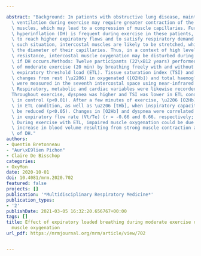 ---
abstract: "Background: In patients with obstructive lung disease, maintaining adequate\
  \ ventilation during exercise may require greater contraction of the respiratory\
  \ muscles, which may lead to a compression of muscle capillaries. Furthermore, dynamic\
  \ hyperinflation (DH) is frequent during exercise in these patients, as it allows\
  \ to reach higher expiratory flows and to satisfy respiratory demand. However, in\
  \ such situation, intercostal muscles are likely to be stretched, which could affect\
  \ the diameter of their capillaries. Thus, in a context of high level of expiratory\
  \ resistance, intercostal muscle oxygenation may be disturbed during exercise, especially\
  \ if DH occurs.Methods: Twelve participants (22\xB12 years) performed two sessions\
  \ of moderate exercise (20 min) by breathing freely with and without a 20-cmH2O\
  \ expiratory threshold load (ETL). Tissue saturation index (TSI) and concentration\
  \ changes from rest (\u2206) in oxygenated ([O2Hb]) and total haemoglobin ([tHb])\
  \ were measured in the seventh intercostal space using near-infrared spectroscopy.\
  \ Respiratory, metabolic and cardiac variables were likewise recorded.Results:\_\
  Throughout exercise, dyspnea was higher and TSI was lower in ETL condition than\
  \ in control (p<0.01). After a few minutes of exercise, \u2206 [O2Hb] was also lower\
  \ in ETL condition, as well as \u2206 [tHb], when inspiratory capacity started to\
  \ be reduced (p<0.05). Changes in [O2Hb] and dyspnea were correlated with changes\
  \ in expiratory flow rate (Vt/Te) (r = -0.66 and 0.66. respectively; p<0.05).Conclusion:\
  \ During exercise with ETL, impaired muscle oxygenation could be due to a limited\
  \ increase in blood volume resulting from strong muscle contraction and/or occurrence\
  \ of DH."
authors:
- Quentin Bretonneau
- "Aur\xE9lien Pichon"
- Claire De Bisschop
categories:
- OxyMon
date: 2020-10-01
doi: 10.4081/mrm.2020.702
featured: false
projects: []
publication: '*Multidisciplinary Respiratory Medicine*'
publication_types:
- '2'
publishDate: 2021-03-05 16:32:20.656767+00:00
tags: []
title: Effect of expiratory loaded breathing during moderate exercise on intercostal
  muscle oxygenation
url_pdf: https://mrmjournal.org/mrm/article/view/702

---
